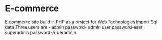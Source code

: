 # E-commerce
E commerce site build in PHP as a project for Web Technologies
Import Sql data
Three users are - 
admin password- admin 
user password-user 
superadmin password-superadmin
